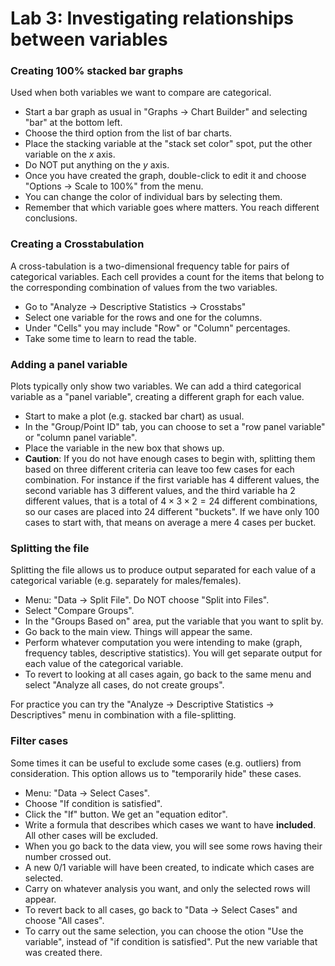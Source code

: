 # Lab 3: Investigating relationships between variables

### Creating 100% stacked bar graphs

Used when both variables we want to compare are categorical.

- Start a bar graph as usual in "Graphs -> Chart Builder" and selecting "bar" at the bottom left.
- Choose the third option from the list of bar charts.
- Place the stacking variable at the "stack set color" spot, put the other variable on the $x$ axis.
- Do NOT put anything on the $y$ axis.
- Once you have created the graph, double-click to edit it and choose "Options -> Scale to 100%" from the menu.
- You can change the color of individual bars by selecting them.
- Remember that which variable goes where matters. You reach different conclusions.

### Creating a Crosstabulation

A cross-tabulation is a two-dimensional frequency table for pairs of categorical variables. Each cell provides a count for the items that belong to the corresponding combination of values from the two variables.

- Go to "Analyze -> Descriptive Statistics -> Crosstabs"
- Select one variable for the rows and one for the columns.
- Under "Cells" you may include "Row" or "Column" percentages.
- Take some time to learn to read the table.

### Adding a panel variable

Plots typically only show two variables. We can add a third categorical variable as a "panel variable", creating a different graph for each value.

- Start to make a plot (e.g. stacked bar chart) as usual.
- In the "Group/Point ID" tab, you can choose to set a "row panel variable" or "column panel variable".
- Place the variable in the new box that shows up.
- **Caution**: If you do not have enough cases to begin with, splitting them based on three different criteria can leave too few cases for each combination. For instance if the first variable has 4 different values, the second variable has 3 different values, and the third variable ha 2 different values, that is a total of $4\times 3 \times 2 =24$ different combinations, so our cases are placed into 24 different "buckets". If we have only $100$ cases to start with, that means on average a mere 4 cases per bucket.

### Splitting the file

Splitting the file allows us to produce output separated for each value of a categorical variable (e.g. separately for males/females).

- Menu: "Data -> Split File". Do NOT choose "Split into Files".
- Select "Compare Groups".
- In the "Groups Based on" area, put the variable that you want to split by.
- Go back to the main view. Things will appear the same.
- Perform whatever computation you were intending to make (graph, frequency tables, descriptive statistics). You will get separate output for each value of the categorical variable.
- To revert to looking at all cases again, go back to the same menu and select "Analyze all cases, do not create groups".

For practice you can try the "Analyze -> Descriptive Statistics -> Descriptives" menu in combination with a file-splitting.

### Filter cases

Some times it can be useful to exclude some cases (e.g. outliers) from consideration. This option allows us to "temporarily hide" these cases.

- Menu: "Data -> Select Cases".
- Choose "If condition is satisfied".
- Click the "If" button. We get an "equation editor".
- Write a formula that describes which cases we want to have **included**. All other cases will be excluded.
- When you go back to the data view, you will see some rows having their number crossed out.
- A new 0/1 variable will have been created, to indicate which cases are selected.
- Carry on whatever analysis you want, and only the selected rows will appear.
- To revert back to all cases, go back to "Data -> Select Cases" and choose "All cases".
- To carry out the same selection, you can choose the otion "Use the variable", instead of "if condition is satisfied". Put the new variable that was created there.

